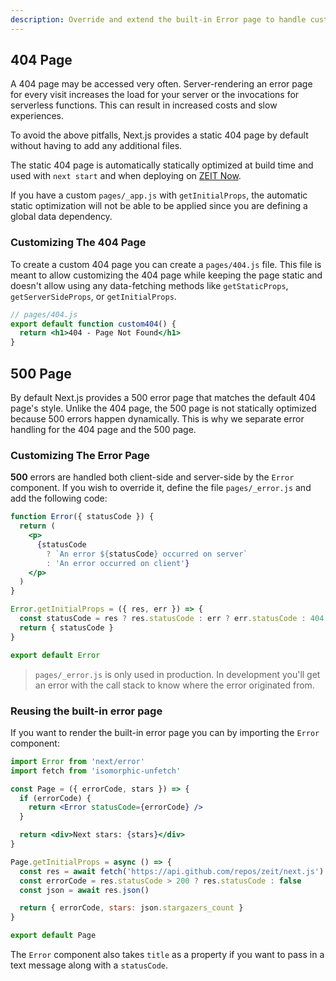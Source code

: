 ```yaml
---
description: Override and extend the built-in Error page to handle custom errors.
---
```


## 404 Page

A 404 page may be accessed very often. Server-rendering an error page for every visit increases the load for your server or the invocations for serverless functions. This can result in increased costs and slow experiences.

To avoid the above pitfalls, Next.js provides a static 404 page by default without having to add any additional files.

The static 404 page is automatically statically optimized at build time and used with `next start` and when deploying on [ZEIT Now](https://zeit.co).

If you have a custom `pages/_app.js` with `getInitialProps`, the automatic static optimization will not be able to be applied since you are defining a global data dependency.

### Customizing The 404 Page

To create a custom 404 page you can create a `pages/404.js` file. This file is meant to allow customizing the 404 page while keeping the page static and doesn't allow using any data-fetching methods like `getStaticProps`, `getServerSideProps`, or `getInitialProps`.

```jsx
// pages/404.js
export default function custom404() {
  return <h1>404 - Page Not Found</h1>
}
```

## 500 Page

By default Next.js provides a 500 error page that matches the default 404 page's style. Unlike the 404 page, the 500 page is not statically optimized because 500 errors happen dynamically. This is why we separate error handling for the 404 page and the 500 page.

### Customizing The Error Page

**500** errors are handled both client-side and server-side by the `Error` component. If you wish to override it, define the file `pages/_error.js` and add the following code:

```jsx
function Error({ statusCode }) {
  return (
    <p>
      {statusCode
        ? `An error ${statusCode} occurred on server`
        : 'An error occurred on client'}
    </p>
  )
}

Error.getInitialProps = ({ res, err }) => {
  const statusCode = res ? res.statusCode : err ? err.statusCode : 404
  return { statusCode }
}

export default Error
```

> `pages/_error.js` is only used in production. In development you'll get an error with the call stack to know where the error originated from.

### Reusing the built-in error page

If you want to render the built-in error page you can by importing the `Error` component:

```jsx
import Error from 'next/error'
import fetch from 'isomorphic-unfetch'

const Page = ({ errorCode, stars }) => {
  if (errorCode) {
    return <Error statusCode={errorCode} />
  }

  return <div>Next stars: {stars}</div>
}

Page.getInitialProps = async () => {
  const res = await fetch('https://api.github.com/repos/zeit/next.js')
  const errorCode = res.statusCode > 200 ? res.statusCode : false
  const json = await res.json()

  return { errorCode, stars: json.stargazers_count }
}

export default Page
```

The `Error` component also takes `title` as a property if you want to pass in a text message along with a `statusCode`.
